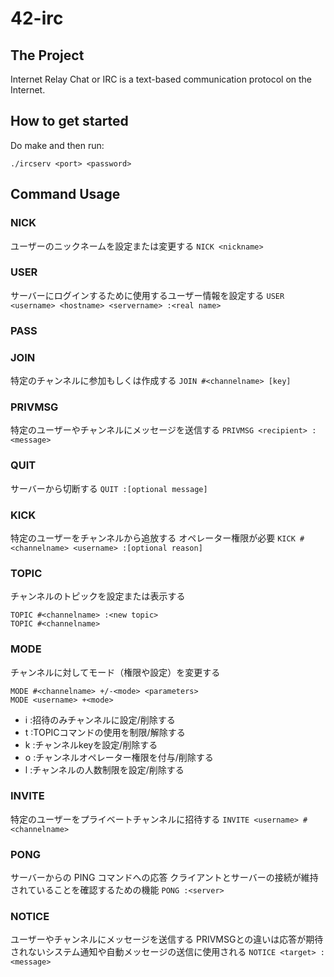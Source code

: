 # 42-irc

## The Project
Internet Relay Chat or IRC is a text-based communication protocol on the Internet.

## How to get started
Do make and then run:

`./ircserv <port> <password>`


## Command Usage

### NICK
ユーザーのニックネームを設定または変更する
`NICK <nickname>`


### USER
サーバーにログインするために使用するユーザー情報を設定する
`USER <username> <hostname> <servername> :<real name>`


### PASS


### JOIN
特定のチャンネルに参加もしくは作成する
`JOIN #<channelname> [key]`


### PRIVMSG
特定のユーザーやチャンネルにメッセージを送信する
`PRIVMSG <recipient> :<message>`

### QUIT
サーバーから切断する
`QUIT :[optional message]`

### KICK
特定のユーザーをチャンネルから追放する
オペレーター権限が必要
`KICK #<channelname> <username> :[optional reason]`

### TOPIC
チャンネルのトピックを設定または表示する
```
TOPIC #<channelname> :<new topic>
TOPIC #<channelname>
```


### MODE
チャンネルに対してモード（権限や設定）を変更する
```
MODE #<channelname> +/-<mode> <parameters>
MODE <username> +<mode>
```
 - i :招待のみチャンネルに設定/削除する
 - t :TOPICコマンドの使用を制限/解除する
 - k :チャンネルkeyを設定/削除する
 - o :チャンネルオペレーター権限を付与/削除する
 - l :チャンネルの人数制限を設定/削除する

### INVITE
特定のユーザーをプライベートチャンネルに招待する
`INVITE <username> #<channelname>`

### PONG
サーバーからの PING コマンドへの応答
クライアントとサーバーの接続が維持されていることを確認するための機能
`PONG :<server>`


### NOTICE
ユーザーやチャンネルにメッセージを送信する
PRIVMSGとの違いは応答が期待されないシステム通知や自動メッセージの送信に使用される
`NOTICE <target> :<message>`